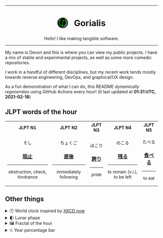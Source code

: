 ***

<h1 align="center">
<sub>
    <img src="readme/resources/avatar.png" height="36">
</sub>
&nbsp;
Gorialis
</h1>
<p align="center">
Hello! I like making tangible software.
</p>

***

My name is Devon and this is where you can view my public projects. I have a mix of stable and experimental projects, as well as some more comedic repositories.

I work in a handful of different disciplines, but my recent work tends mostly towards reverse engineering, DevOps, and graphical/UX design.

As a fun demonstration of what I can do, this README *dynamically regenerates* using GitHub Actions every hour! (it last updated at **01:31 UTC, 2021-02-18**)

<h2>JLPT words of the hour</h2>
<table>
    <tr>
        <th>JLPT N1</th>
        <th>JLPT N2</th>
        <th>JLPT N3</th>
        <th>JLPT N4</th>
        <th>JLPT N5</th>
    </tr>
    <tr>
        <td>
            <p align="center">そし</p>
            <h3 align="center"><b><a href="https://jisho.org/search/%E9%98%BB%E6%AD%A2">阻止</a></b></h3>
            <hr>
            <p align="center">obstruction,<wbr> check,<wbr> hindrance</p>
        </td>
        <td>
            <p align="center">ちょくご</p>
            <h3 align="center"><b><a href="https://jisho.org/search/%E7%9B%B4%E5%BE%8C">直後</a></b></h3>
            <hr>
            <p align="center">immediately following</p>
        </td>
        <td>
            <p align="center">ほこり</p>
            <h3 align="center"><b><a href="https://jisho.org/search/%E8%AA%87%E3%82%8A">誇り</a></b></h3>
            <hr>
            <p align="center">pride</p>
        </td>
        <td>
            <p align="center">のこる</p>
            <h3 align="center"><b><a href="https://jisho.org/search/%E6%AE%8B%E3%82%8B">残る</a></b></h3>
            <hr>
            <p align="center">to remain (v.i.),<wbr> to be left</p>
        </td>
        <td>
            <p align="center">たべる</p>
            <h3 align="center"><b><a href="https://jisho.org/search/%E9%A3%9F%E3%81%B9%E3%82%8B">食べる</a></b></h3>
            <hr>
            <p align="center">to eat</p>
        </td>
    </tr>
</table>

<h2>Other things</h2>
<details>
<summary>🕐  World clock inspired by <a href="https://xkcd.com/now">XKCD now</a></summary>

> <img src="generated/now.png" width="512">

</details>
<details>
<summary>🌓 Lunar phase</summary>

The moon is approximately 23.46% through its phase (First Quarter).

</details>
<details>
<summary>&#x1f5bc; Fractal of the hour</summary>

> <img src="generated/fractal.png" width="512">

</details>
<details>
<summary>&#x23f2; Year percentage bar</summary>
<pre><code>2021 [██▁▁▁▁▁▁▁▁▁▁▁▁▁▁▁▁▁▁] 13.17%</code></pre>
</details>
